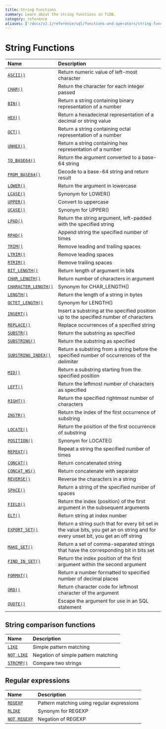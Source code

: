 ```yaml
---
title: String Functions
summary: Learn about the string functions in TiDB.
category: reference
aliases: ['/docs/v2.1/reference/sql/functions-and-operators/string-functions/']
---
```


# String Functions

| Name                                                                                                              | Description                                                                                                                               |
|:------------------------------------------------------------------------------------------------------------------|:------------------------------------------------------------------------------------------------------------------------------------------|
| [`ASCII()`](https://dev.mysql.com/doc/refman/5.7/en/string-functions.html#function_ascii)                         | Return numeric value of left-most character                                                                                               |
| [`CHAR()`](https://dev.mysql.com/doc/refman/5.7/en/string-functions.html#function_char)                           | Return the character for each integer passed                                                                                              |
| [`BIN()`](https://dev.mysql.com/doc/refman/5.7/en/string-functions.html#function_bin)                             | Return a string containing binary representation of a number                                                                              |
| [`HEX()`](https://dev.mysql.com/doc/refman/5.7/en/string-functions.html#function_hex)                             | Return a hexadecimal representation of a decimal or string value                                                                          |
| [`OCT()`](https://dev.mysql.com/doc/refman/5.7/en/string-functions.html#function_oct)                             | Return a string containing octal representation of a number                                                                               |
| [`UNHEX()`](https://dev.mysql.com/doc/refman/5.7/en/string-functions.html#function_unhex)                         | Return a string containing hex representation of a number                                                                                 |
| [`TO_BASE64()`](https://dev.mysql.com/doc/refman/5.7/en/string-functions.html#function_to-base64)                 | Return the argument converted to a base-64 string                                                                                         |
| [`FROM_BASE64()`](https://dev.mysql.com/doc/refman/5.7/en/string-functions.html#function_from-base64)             | Decode to a base-64 string and return result                                                                                              |
| [`LOWER()`](https://dev.mysql.com/doc/refman/5.7/en/string-functions.html#function_lower)                         | Return the argument in lowercase                                                                                                          |
| [`LCASE()`](https://dev.mysql.com/doc/refman/5.7/en/string-functions.html#function_lcase)                         | Synonym for LOWER()                                                                                                                       |
| [`UPPER()`](https://dev.mysql.com/doc/refman/5.7/en/string-functions.html#function_upper)                         | Convert to uppercase                                                                                                                      |
| [`UCASE()`](https://dev.mysql.com/doc/refman/5.7/en/string-functions.html#function_ucase)                         | Synonym for UPPER()                                                                                                                       |
| [`LPAD()`](https://dev.mysql.com/doc/refman/5.7/en/string-functions.html#function_lpad)                           | Return the string argument, left-padded with the specified string                                                                         |
| [`RPAD()`](https://dev.mysql.com/doc/refman/5.7/en/string-functions.html#function_rpad)                           | Append string the specified number of times                                                                                               |
| [`TRIM()`](https://dev.mysql.com/doc/refman/5.7/en/string-functions.html#function_trim)                           | Remove leading and trailing spaces                                                                                                        |
| [`LTRIM()`](https://dev.mysql.com/doc/refman/5.7/en/string-functions.html#function_ltrim)                         | Remove leading spaces                                                                                                                     |
| [`RTRIM()`](https://dev.mysql.com/doc/refman/5.7/en/string-functions.html#function_rtrim)                         | Remove trailing spaces                                                                                                                    |
| [`BIT_LENGTH()`](https://dev.mysql.com/doc/refman/5.7/en/string-functions.html#function_bit-length)               | Return length of argument in bits                                                                                                         |
| [`CHAR_LENGTH()`](https://dev.mysql.com/doc/refman/5.7/en/string-functions.html#function_char-length)             | Return number of characters in argument                                                                                                   |
| [`CHARACTER_LENGTH()`](https://dev.mysql.com/doc/refman/5.7/en/string-functions.html#function_character-length)   | Synonym for CHAR_LENGTH()                                                                                                                 |
| [`LENGTH()`](https://dev.mysql.com/doc/refman/5.7/en/string-functions.html#function_length)                       | Return the length of a string in bytes                                                                                                    |
| [`OCTET_LENGTH()`](https://dev.mysql.com/doc/refman/5.7/en/string-functions.html#function_octet-length)           | Synonym for LENGTH()                                                                                                                      |
| [`INSERT()`](https://dev.mysql.com/doc/refman/5.7/en/string-functions.html#function_insert)                       | Insert a substring at the specified position up to the specified number of characters                                                     |
| [`REPLACE()`](https://dev.mysql.com/doc/refman/5.7/en/string-functions.html#function_replace)                     | Replace occurrences of a specified string                                                                                                 |
| [`SUBSTR()`](https://dev.mysql.com/doc/refman/5.7/en/string-functions.html#function_substr)                       | Return the substring as specified                                                                                                         |
| [`SUBSTRING()`](https://dev.mysql.com/doc/refman/5.7/en/string-functions.html#function_substring)                 | Return the substring as specified                                                                                                         |
| [`SUBSTRING_INDEX()`](https://dev.mysql.com/doc/refman/5.7/en/string-functions.html#function_substring-index)     | Return a substring from a string before the specified number of occurrences of the delimiter                                              |
| [`MID()`](https://dev.mysql.com/doc/refman/5.7/en/string-functions.html#function_mid)                             | Return a substring starting from the specified position                                                                                   |
| [`LEFT()`](https://dev.mysql.com/doc/refman/5.7/en/string-functions.html#function_left)                           | Return the leftmost number of characters as specified                                                                                     |
| [`RIGHT()`](https://dev.mysql.com/doc/refman/5.7/en/string-functions.html#function_right)                         | Return the specified rightmost number of characters                                                                                       |
| [`INSTR()`](https://dev.mysql.com/doc/refman/5.7/en/string-functions.html#function_instr)                         | Return the index of the first occurrence of substring                                                                                     |
| [`LOCATE()`](https://dev.mysql.com/doc/refman/5.7/en/string-functions.html#function_locate)                       | Return the position of the first occurrence of substring                                                                                  |
| [`POSITION()`](https://dev.mysql.com/doc/refman/5.7/en/string-functions.html#function_position)                   | Synonym for LOCATE()                                                                                                                      |
| [`REPEAT()`](https://dev.mysql.com/doc/refman/5.7/en/string-functions.html#function_repeat)                       | Repeat a string the specified number of times                                                                                             |
| [`CONCAT()`](https://dev.mysql.com/doc/refman/5.7/en/string-functions.html#function_concat)                       | Return concatenated string                                                                                                                |
| [`CONCAT_WS()`](https://dev.mysql.com/doc/refman/5.7/en/string-functions.html#function_concat-ws)                 | Return concatenate with separator                                                                                                         |
| [`REVERSE()`](https://dev.mysql.com/doc/refman/5.7/en/string-functions.html#function_reverse)                     | Reverse the characters in a string                                                                                                        |
| [`SPACE()`](https://dev.mysql.com/doc/refman/5.7/en/string-functions.html#function_space)                         | Return a string of the specified number of spaces                                                                                         |
| [`FIELD()`](https://dev.mysql.com/doc/refman/5.7/en/string-functions.html#function_field)                         | Return the index (position) of the first argument in the subsequent arguments                                                             |
| [`ELT()`](https://dev.mysql.com/doc/refman/5.7/en/string-functions.html#function_elt)                             | Return string at index number                                                                                                             |
| [`EXPORT_SET()`](https://dev.mysql.com/doc/refman/5.7/en/string-functions.html#function_export-set)               | Return a string such that for every bit set in the value bits, you get an on string and for every unset bit, you get an off string        |
| [`MAKE_SET()`](https://dev.mysql.com/doc/refman/5.7/en/string-functions.html#function_make-set)                   | Return a set of comma-separated strings that have the corresponding bit in bits set                                                       |
| [`FIND_IN_SET()`](https://dev.mysql.com/doc/refman/5.7/en/string-functions.html#function_find-in-set)             | Return the index position of the first argument within the second argument                                                                |
| [`FORMAT()`](https://dev.mysql.com/doc/refman/5.7/en/string-functions.html#function_format)                       | Return a number formatted to specified number of decimal places                                                                           |
| [`ORD()`](https://dev.mysql.com/doc/refman/5.7/en/string-functions.html#function_ord)                             | Return character code for leftmost character of the argument                                                                              |
| [`QUOTE()`](https://dev.mysql.com/doc/refman/5.7/en/string-functions.html#function_quote)                         | Escape the argument for use in an SQL statement                                                                                           |

## String comparison functions

| Name                                                                                                              | Description                                                                                                                               |
|:------------------------------------------------------------------------------------------------------------------|:------------------------------------------------------------------------------------------------------------------------------------------|
| [`LIKE`](https://dev.mysql.com/doc/refman/5.7/en/string-comparison-functions.html#operator_like)                  | Simple pattern matching                                                                                                                   |
| [`NOT LIKE`](https://dev.mysql.com/doc/refman/5.7/en/string-comparison-functions.html#operator_not-like)          | Negation of simple pattern matching                                                                                                       |
| [`STRCMP()`](https://dev.mysql.com/doc/refman/5.7/en/string-comparison-functions.html#function_strcmp)            | Compare two strings                                                                                                                       |

## Regular expressions

| Name                                                                                                              | Description                                                                                                                               |
|:------------------------------------------------------------------------------------------------------------------|:------------------------------------------------------------------------------------------------------------------------------------------|
| [`REGEXP`](https://dev.mysql.com/doc/refman/5.7/en/regexp.html#operator_regexp)                                   | Pattern matching using regular expressions                                                                                                |
| [`RLIKE`](https://dev.mysql.com/doc/refman/5.7/en/regexp.html#operator_regexp)                                    | Synonym for REGEXP                                                                                                                        |
| [`NOT REGEXP`](https://dev.mysql.com/doc/refman/5.7/en/regexp.html#operator_not-regexp)                           | Negation of REGEXP                                                                                                                        |
